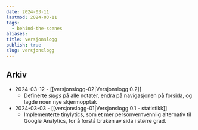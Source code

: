 ```yaml
---
date: 2024-03-11
lastmod: 2024-03-11
tags:
  - behind-the-scenes
aliases: 
title: versjonslogg
publish: true
slug: versjonslogg
---
```

## Arkiv

- 2024-03-12 - [[versjonslogg-02|Versjonslogg 0.2]]
	- Definerte *slugs* på alle notater, endra på navigasjonen på forsida, og lagde noen nye skjermopptak
- 2024-03-03 - [[versjonslogg-01|Versjonslogg 0.1 - statistikk]]
	- Implementerte tinylytics, som et mer personvernvennlig alternativ til Google Analytics, for å forstå bruken av sida i større grad.